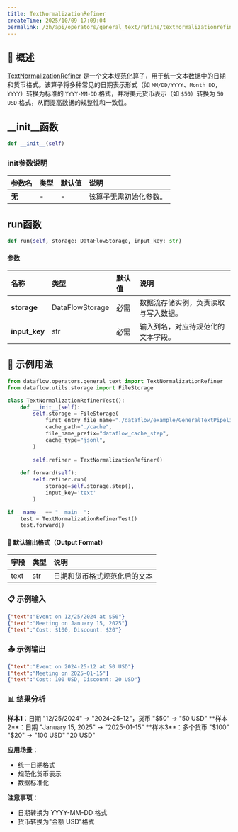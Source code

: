 ```yaml
---
title: TextNormalizationRefiner
createTime: 2025/10/09 17:09:04
permalink: /zh/api/operators/general_text/refine/textnormalizationrefiner/
---
```


## 📘 概述

[TextNormalizationRefiner]() 是一个文本规范化算子，用于统一文本数据中的日期和货币格式。该算子将多种常见的日期表示形式（如 `MM/DD/YYYY`、`Month DD, YYYY`）转换为标准的 `YYYY-MM-DD` 格式，并将美元货币表示（如 `$50`）转换为 `50 USD` 格式，从而提高数据的规整性和一致性。

## \_\_init\_\_函数

```python
def __init__(self)
```

### init参数说明

| 参数名 | 类型 | 默认值 | 说明 |
| :----- | :--- | :----- | :--- |
| **无** | -    | -      | 该算子无需初始化参数。 |

## run函数

```python
def run(self, storage: DataFlowStorage, input_key: str)
```

#### 参数

| 名称          | 类型              | 默认值 | 说明                               |
| :------------ | :---------------- | :----- | :--------------------------------- |
| **storage**   | DataFlowStorage   | 必需   | 数据流存储实例，负责读取与写入数据。 |
| **input_key** | str               | 必需   | 输入列名，对应待规范化的文本字段。   |

## 🧠 示例用法

```python
from dataflow.operators.general_text import TextNormalizationRefiner
from dataflow.utils.storage import FileStorage

class TextNormalizationRefinerTest():
    def __init__(self):
        self.storage = FileStorage(
            first_entry_file_name="./dataflow/example/GeneralTextPipeline/text_normalization_test_input.jsonl",
            cache_path="./cache",
            file_name_prefix="dataflow_cache_step",
            cache_type="jsonl",
        )
        
        self.refiner = TextNormalizationRefiner()
        
    def forward(self):
        self.refiner.run(
            storage=self.storage.step(),
            input_key='text'
        )

if __name__ == "__main__":
    test = TextNormalizationRefinerTest()
    test.forward()
```

#### 🧾 默认输出格式（Output Format）

| 字段 | 类型 | 说明 |
| :--- | :---- | :---------- |
| text | str | 日期和货币格式规范化后的文本 |

### 📋 示例输入

```json
{"text":"Event on 12/25/2024 at $50"}
{"text":"Meeting on January 15, 2025"}
{"text":"Cost: $100, Discount: $20"}
```

### 📤 示例输出

```json
{"text":"Event on 2024-25-12 at 50 USD"}
{"text":"Meeting on 2025-01-15"}
{"text":"Cost: 100 USD, Discount: 20 USD"}
```

### 📊 结果分析

**样本1**：日期 "12/25/2024" → "2024-25-12"，货币 "$50" → "50 USD"
**样本2**：日期 "January 15, 2025" → "2025-01-15"
**样本3**：多个货币 "$100" "$20" → "100 USD" "20 USD"

**应用场景**：
- 统一日期格式
- 规范化货币表示
- 数据标准化

**注意事项**：
- 日期转换为 YYYY-MM-DD 格式
- 货币转换为"金额 USD"格式

